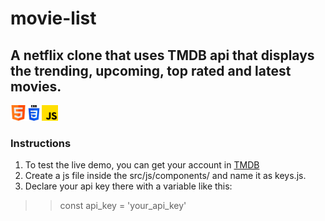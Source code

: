# movie-list
## A netflix clone that uses TMDB api that displays the trending, upcoming, top rated and latest movies.
<img src="https://github.com/lakansantos/images/blob/main/html.png" width="5%" height="5%" display="block"><img src="https://github.com/lakansantos/images/blob/main/css-3.png" width="5%" height="5%" display="block"><img src="https://github.com/lakansantos/images/blob/main/js.png" width="5%" height="5%" display="block">

### Instructions
1. To test the live demo, you can get your account in [TMDB](https://developers.themoviedb.org/3/movies/)
2. Create a js file inside the src/js/components/ and name it as keys.js. 
3. Declare your api key there with a variable like this:


>>const api_key = 'your_api_key'

